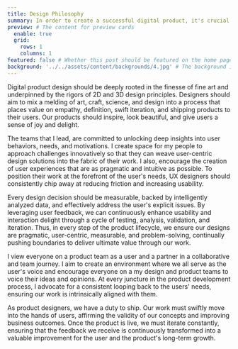 ```yaml
---
title: Design Philosophy
summary: In order to create a successful digital product, it's crucial to prioritize the needs and behaviors of the users and of the business. A well-designed digital product should be the result of a collaborative effort that allows for swift iteration and continuous improvement. Design decisions should be backed by data, be measurable, and solve the stated problem. By putting the needs of the users first, we can create digital products that not only meet but exceed their expectations and deliver tremendous value to all stakeholders.
preview: # The content for preview cards
  enable: true
  grid:
    rows: 1
    columns: 1
featured: false # Whether this post should be featured on the home page
background: '../../assets/content/backgrounds/4.jpg' # The background image used for preview cards
---
```


Digital product design should be deeply rooted in the finesse of fine art and underpinned by the rigors of 2D and 3D design principles. Designers should aim to mix a melding of art, craft, science, and design into a process that places value on empathy, definition, swift iteration, and shipping products to their users. Our products should inspire, look beautiful, and give users a sense of joy and delight.

The teams that I lead, are committed to unlocking deep insights into user behaviors, needs, and motivations. I create space for my people to approach challenges innovatively so that they can weave user-centric design solutions into the fabric of their work. I also, encourage the creation of user experiences that are as pragmatic and intuitive as possible. To position their work at the forefront of the user's needs, UX designers should consistently chip away at reducing friction and increasing usability.

Every design decision should be measurable, backed by intelligently analyzed data, and effectively address the user's explicit issues. By leveraging user feedback, we can continuously enhance usability and interaction delight through a cycle of testing, analysis, validation, and iteration. Thus, in every step of the product lifecycle, we ensure our designs are pragmatic, user-centric, measurable, and problem-solving, continually pushing boundaries to deliver ultimate value through our work.

I view everyone on a product team as a user and a partner in a collaborative and team journey. I aim to create an environment where we all serve as the user's voice and encourage everyone on a my design and product teams to voice their ideas and opinions. At every juncture in the product development process, I advocate for a consistent looping back to the users' needs, ensuring our work is intrinsically aligned with them.

As product designers, we have a duty to ship. Our work must swiftly move into the hands of users, affirming the validity of our concepts and improving business outcomes. Once the product is live, we must iterate constantly, ensuring that the feedback we receive is continuously transformed into a valuable improvement for the user and the product's long-term growth.
